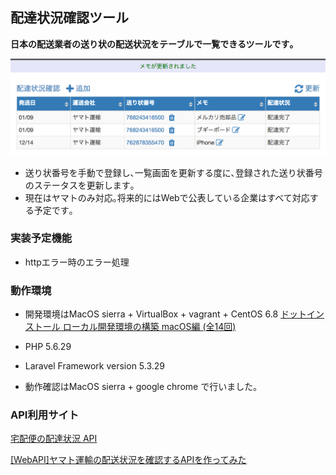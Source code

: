 ## 配達状況確認ツール

**日本の配送業者の送り状の配送状況をテーブルで一覧できるツールです｡**

![screenshot](screenshot.png "screenshot")

+ 送り状番号を手動で登録し､一覧画面を更新する度に､登録された送り状番号のステータスを更新します｡
+ 現在はヤマトのみ対応｡将来的にはWebで公表している企業はすべて対応する予定です｡

### 実装予定機能
+ httpエラー時のエラー処理

### 動作環境
+ 開発環境はMacOS sierra + VirtualBox + vagrant + CentOS 6.8
[ドットインストール ローカル開発環境の構築 macOS編 (全14回)](http://dotinstall.com/lessons/basic_localdev_mac_v2)
+ PHP 5.6.29
+ Laravel Framework version 5.3.29

+ 動作確認はMacOS sierra +  google chrome で行いました｡

### API利用サイト
[宅配便の配達状況 API](http://thira.plavox.info/transport/api/)

[[WebAPI]ヤマト運輸の配送状況を確認するAPIを作ってみた](http://nanoappli.com/blog/archives/603)
